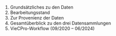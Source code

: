 1. Grundsätzliches zu den Daten
2. Bearbeitungsstand
3. Zur Provenienz der Daten
4. Gesamtüberblick zu den drei Datensammlungen
5. VieCPro-Workflow (09/2020 – 06/2024)
